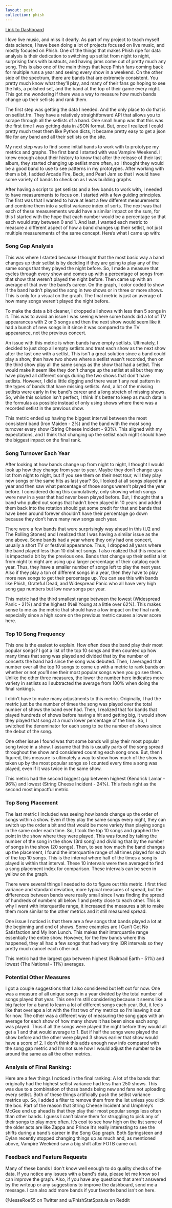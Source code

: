 ```yaml
---
layout: post
collection: phish
---
```


[Link to Dashboard](https://setlist-variance.wl.r.appspot.com/)

I love live music, and miss it dearly.  As part of my project to teach myself data science, I have been doing a lot of projects focused on live music, and mostly focused on Phish.  One of the things that makes Phish ripe for data analysis is their dedication to switching up setlist from night to night, surprising fans with bustouts, and having jams come out of pretty much any song.  This is also one of the main things that keep Phish fans coming back for multiple runs a year and seeing every show in a weekend.  On the other side of the spectrum, there are bands that are extremely consistent.  You pretty much know what they’ll play, and many of their fans go hoping to see the hits, a polished set, and the band at the top of their game every night.  This got me wondering if there was a way to measure how much bands change up their setlists and rank them.

The first step was getting the data I needed.  And the only place to do that is on setlist.fm.  They have a relatively straightforward API that allows you to scrape through all the setlists of a band.  One small hump was that this was the first time I was getting data in JSON format.  But, once I realized I could pretty much treat them like Python dicts, it became pretty easy to get a json file for any band and all their setlists on the site.

My next step was to find some initial bands to work with to prototype my metrics and graphs.  The first band I started with was Vampire Weekend.  I knew enough about their history to know that after the release of their last album, they started changing up setlist more often, so I thought they would be a good band to use to see patterns in my prototypes.  After working with them a bit, I added Arcade Fire, Beck, and Pearl Jam so that I would have some variety of bands to check on as I was building graphs.

After having a script to get setlists and a few bands to work with, I needed to have measurements to focus on.  I started with a few guiding principles.  The first was that I wanted to have at least a few different measurements and combine them into a setlist variance index of sorts.  The next was that each of these measurements would have a similar impact on the sum, for this I started with the hope that each number would be a percentage so that each would stay between 0 and 1.  And last, I wanted each metric to measure a different aspect of how a band changes up their setlist, not just multiple measurements of the same concept.  Here’s what I came up with:

### Song Gap Analysis 
This was where I started because I thought that the most basic way a band changes up their setlist is by deciding if they are going to play any of the same songs that they played the night before.  So, I made a measure that cycles through every show and comes up with a percentage of songs from that show that weren’t played the night before.  Then came up with an average of that over the band’s career.  On the graph, I color coded to show if the band hadn’t played the song in two shows or in three or more shows.  This is only for a visual on the graph. The final metric is just an average of how many songs weren’t played the night before.  

To make the data a bit cleaner, I dropped all shows with less than 5 songs in it.  This was to avoid an issue I was seeing where some bands did a lot of TV appearances with 2 or 3 songs and then the next show would seem like it had a bunch of new songs in it since it was compared to the TV appearance, not the previous concert.

An issue with this metric is when bands have empty setlists.  Ultimately, I decided to just drop all empty setlists and treat each show as the next show after the last one with a setlist.  This isn't a great solution since a band could play a show, then have two shows where a setlist wasn't recorded, then on the third show play all the same songs as the show that had a setlist.  This would make it seem like they don't change up the setlist at all but they may have played all different songs during the two shows that don't have setlists.  However, I did a little digging and there wasn't any real pattern in the types of bands that have missing setlists.  And, a lot of the missing setlists were early in the band's career and a long stretch of missing shows.  So, while this solution isn't perfect, I think it's better to keep as much data in the formulas as possible instead of only using shows where there was a recorded setlist in the previous show.

This metric ended up having the biggest interval between the most consistent band (Iron Maiden - 2%) and the band with the most song turnover every show (String Cheese Incident - 93%).  This aligned with my expectations, and I think that changing up the setlist each night should have the biggest impact on the final rank.

### Song Turnover Each Year
After looking at how bands change up from night to night, I thought I would look up how they change from year to year.  Maybe they don’t change up a lot from night to night, but if you see them on their next tour, will they play new songs or the same hits as last year?  So, I looked at all songs played in a year and then saw what percentage of those songs weren’t played the year before.  I considered doing this cumulatively, only showing which songs were new in a year that had never been played before.  But, I thought that a band who pulled out songs that hadn’t been played in 10 years and added them back into the rotation should get some credit for that and bands that have been around forever shouldn’t have their percentage go down because they don’t have many new songs each year.  

There were a few bands that were surprisingly way ahead in this (U2 and The Rolling Stones) and I realized that I was having a similar issue as the one above.  Some bands had a year where they only had one concert, usually a short TV or festival appearance.  Thus, I dropped all years where the band played less than 10 distinct songs.  I also realized that this measure is impacted a bit by the previous one.  Bands that change up their setlist a lot from night to night are using up a larger percentage of their catalog each year.  Thus, they have a smaller number of songs left to play the next year.  Also if they play a ton of different songs in a year, then they have to play more new songs to get their percentage up.  You can see this with bands like Phish, Grateful Dead, and Widespread Panic who all have very high song gap numbers but low new songs per year.  

This metric had the third smallest range between the lowest (Widespread Panic - 21%) and the highest (Neil Young at a little over 62%).  This makes sense to me as the metric that should have a low impact on the final rank, especially since a high score on the previous metric causes a lower score here.

### Top 10 Song Frequency
This one is the easiest to explain.  How often does the band play their most popular songs?   I got a list of the top 10 songs and then counted up how many times that song was played and divided that by the number of concerts the band had since the song was debuted.  Then, I averaged that number over all the top 10 songs to come up with a metric to rank bands on whether or not you’ll see their most popular songs when you go see them.  Unlike the other three measures, the lower the number here indicates more variety in setlists so I subtracted the average from 100% when doing the final rankings.

I didn’t have to make many adjustments to this metric.  Originally, I had the metric just be the number of times the song was played over the total number of shows the band ever had.  Then, I realized that for bands that played hundreds of shows before having a hit and getting big, it would show they played that song at a much lower percentage of the time.  So, I switched the denominator for each song to be the number of shows since the debut of the song.  

One other issue I found was that some bands will play their most popular song twice in a show.  I assume that this is usually parts of the song spread throughout the show and considered counting each song once.  But, then I figured, this measure is ultimately a way to show how much of the show is taken up by the most popular songs so I counted every time a song was played, even if it was twice in the same show.

This metric had the second biggest gap between highest (Kendrick Lamar - 96%) and lowest (String Cheese Incident - 24%).  This feels right as the second most impactful metric. 

### Top Song Placement 
The last metric I included was seeing how bands change up the order of songs within a show.  Even if they play the same songs every night, they can switch up the order a bit and that would be more variety than playing songs in the same order each time.  So, I took the top 10 songs and graphed the point in the show where they were played.  This was found by taking the number of the song in the show (3rd song) and dividing that by the number of songs in the show (20 songs).  Then, to see how much the band changes up the placement, I found the interquartile range of all times played for each of the top 10 songs.  This is the interval where half of the times a song is played is within that interval.  These 10 intervals were then averaged to find a song placement index for comparison.  These intervals can be seen in yellow on the graph.

There were several things I needed to do to figure out this metric.   I first tried variance and standard deviation, more typical measures of spread, but the differences between bands were really small since I was finding the spread of hundreds of numbers all below 1 and pretty close to each other.  This is why I went with interquartile range, it increased the measures a bit to make them more similar to the other metrics and it still measured spread.  

One issue I noticed is that there are a few songs that bands played a lot at the beginning and end of shows.  Some examples are I Can’t Get No Satisfaction and My Iron Lunch.  This makes their interquartile range essentially the entire show. However, for the few bands where this happened, they all had a few songs that had very tiny IQR intervals so they pretty much cancel each other out.

This metric had the largest gap between highest (Railroad Earth - 51%) and lowest (The National - 11%) averages.

### Potential Other Measures
I got a couple suggestions that I also considered but left out for now.  One was a measure of all unique songs in a year divided by the total number of songs played that year.  This one I’m still considering because it seems like a big factor for a band to learn a lot of different songs each year.  But, it feels like that overlaps a lot with the first two of my metrics so I’m leaving it out for now.  The other was a different way of measuring the song gaps with an average for each show of how many shows it has been since each song was played.  Thus if all the songs were played the night before they would all get a 1 and that would average to 1.  But if half the songs were played the show before and the other were played 3 shows earlier that show would have a score of 2.  I don’t think this adds enough new info compared with the song gap metric and I’m not sure how I would adjust the number to be around the same as all the other metrics.

### Analysis of Final Ranking:
Here are a few things I noticed in the final ranking:
A lot of the bands that originally had the highest setlist variance had less than 250 shows.  This was due to a combination of those bands being new and fans not uploading every setlist.  Both of these things artificially push the setlist variance metrics up.  So, I added a filter to remove them from the list unless you click the box.
Part of the reason that String Cheese Incident and Umphrey’s McGee end up ahead is that they play their most popular songs less often than other bands.  I guess I can’t blame them for struggling to pick any of their songs to play more often.
It’s cool to see how high on the list some of the older acts are like Zappa and Prince
It’s really interesting to see the shifts during a band’s career in the Song Gap graph.  Both Springsteen and Dylan recently stopped changing things up as much and, as mentioned above, Vampire Weekend saw a big shift after FOTB came out.

### Feedback and Feature Requests
Many of these bands I don't know well enough to do quality checks of the data.  If you notice any issues with a band's data, please let me know so I can improve the graph.  Also, if you have any questions that aren't answered by the writeup or any suggestions to improve the dashboard, send me a message.  I can also add more bands if your favorite band isn't on here.

@JesseRoe55 on Twitter and u/PhishStatSpatula on Reddit
